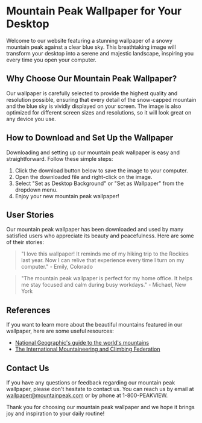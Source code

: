 <!--
Write me content for website with wallpaper which alt text is:

"A snowy mountain peak with a clear blue sky"

The name/title of the page should not be 1:1 copy of the alt text but rather a real content of the website which is using this wallpaper.

- Use markdown format 
- Start with the heading
- The content should look like a real website 
- Include real sections like references, contact, user stories, etc. use things relevant to the page purpose.
- Feel free to use structure like headings, bullets, numbering, blockquotes, paragraphs, horizontal lines, etc.
- You can use formatting like bold or _italic_
- You can include UTF-8 emojis
- Links should be only #hash anchors (and you can refer to the document itself)
- Do not include images
-->

<!--font:Montserrat-->

# Mountain Peak Wallpaper for Your Desktop

Welcome to our website featuring a stunning wallpaper of a snowy mountain peak against a clear blue sky. This breathtaking image will transform your desktop into a serene and majestic landscape, inspiring you every time you open your computer.

## Why Choose Our Mountain Peak Wallpaper?

Our wallpaper is carefully selected to provide the highest quality and resolution possible, ensuring that every detail of the snow-capped mountain and the blue sky is vividly displayed on your screen. The image is also optimized for different screen sizes and resolutions, so it will look great on any device you use.

## How to Download and Set Up the Wallpaper

Downloading and setting up our mountain peak wallpaper is easy and straightforward. Follow these simple steps:

1. Click the download button below to save the image to your computer.
2. Open the downloaded file and right-click on the image.
3. Select "Set as Desktop Background" or "Set as Wallpaper" from the dropdown menu.
4. Enjoy your new mountain peak wallpaper!

## User Stories

Our mountain peak wallpaper has been downloaded and used by many satisfied users who appreciate its beauty and peacefulness. Here are some of their stories:

> "I love this wallpaper! It reminds me of my hiking trip to the Rockies last year. Now I can relive that experience every time I turn on my computer." - Emily, Colorado

> "The mountain peak wallpaper is perfect for my home office. It helps me stay focused and calm during busy workdays." - Michael, New York

## References

If you want to learn more about the beautiful mountains featured in our wallpaper, here are some useful resources:

- [National Geographic's guide to the world's mountains](#)
- [The International Mountaineering and Climbing Federation](#)

## Contact Us

If you have any questions or feedback regarding our mountain peak wallpaper, please don't hesitate to contact us. You can reach us by email at wallpaper@mountainpeak.com or by phone at 1-800-PEAKVIEW.

Thank you for choosing our mountain peak wallpaper and we hope it brings joy and inspiration to your daily routine!
